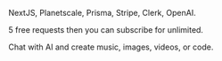 NextJS, Planetscale, Prisma, Stripe, Clerk, OpenAI.

5 free requests then you can subscribe for unlimited.

Chat with AI and create music, images, videos, or code.
